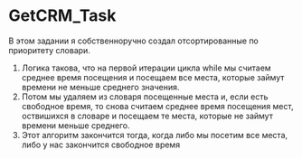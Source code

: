 # GetCRM_Task
В этом задании я собственноручно создал отсортированные по приоритету словари.
1. Логика такова, что на первой итерации цикла while мы считаем среднее время посещения и посещаем все места, которые займут времени не меньше среднего значения.
2. Потом мы удаляем из словаря посещенные места и, если есть свободное время, то снова считаем среднее время посещения мест, оствишихся в словаре и посещаем те места, которые не займут времени меньше среднего.
3. Этот алгоритм закончится тогда, когда либо мы посетим все места, либо у нас закончится свободное время
